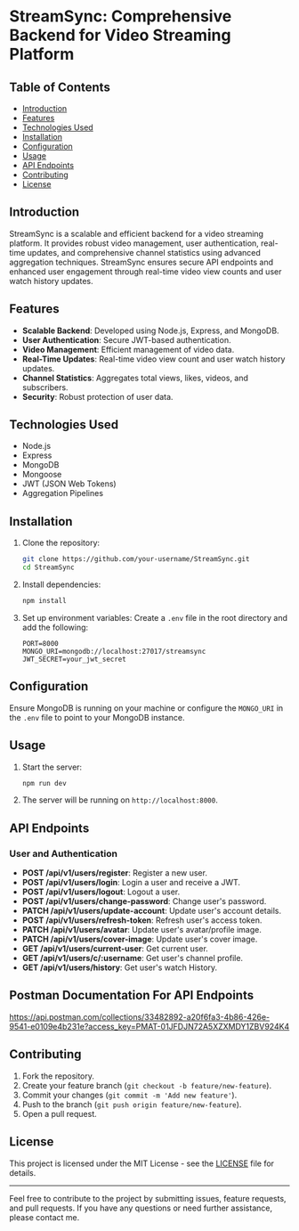 
# StreamSync: Comprehensive Backend for Video Streaming Platform

## Table of Contents
- [Introduction](#introduction)
- [Features](#features)
- [Technologies Used](#technologies-used)
- [Installation](#installation)
- [Configuration](#configuration)
- [Usage](#usage)
- [API Endpoints](#api-endpoints)
- [Contributing](#contributing)
- [License](#license)

## Introduction
StreamSync is a scalable and efficient backend for a video streaming platform. It provides robust video management, user authentication, real-time updates, and comprehensive channel statistics using advanced aggregation techniques. StreamSync ensures secure API endpoints and enhanced user engagement through real-time video view counts and user watch history updates.

## Features
- **Scalable Backend**: Developed using Node.js, Express, and MongoDB.
- **User Authentication**: Secure JWT-based authentication.
- **Video Management**: Efficient management of video data.
- **Real-Time Updates**: Real-time video view count and user watch history updates.
- **Channel Statistics**: Aggregates total views, likes, videos, and subscribers.
- **Security**: Robust protection of user data.

## Technologies Used
- Node.js
- Express
- MongoDB
- Mongoose
- JWT (JSON Web Tokens)
- Aggregation Pipelines

## Installation
1. Clone the repository:
   ```sh
   git clone https://github.com/your-username/StreamSync.git
   cd StreamSync
   ```

2. Install dependencies:
   ```sh
   npm install
   ```

3. Set up environment variables:
   Create a `.env` file in the root directory and add the following:
   ```env
   PORT=8000
   MONGO_URI=mongodb://localhost:27017/streamsync
   JWT_SECRET=your_jwt_secret
   ```

## Configuration
Ensure MongoDB is running on your machine or configure the `MONGO_URI` in the `.env` file to point to your MongoDB instance.

## Usage
1. Start the server:
   ```sh
   npm run dev
   ```

2. The server will be running on `http://localhost:8000`.

## API Endpoints

### User and Authentication
- **POST /api/v1/users/register**: Register a new user.
- **POST /api/v1/users/login**: Login a user and receive a JWT.
- **POST /api/v1/users/logout**: Logout a user.
- **POST /api/v1/users/change-password**: Change user's password.
- **PATCH /api/v1/users/update-account**: Update user's account details.
- **POST /api/v1/users/refresh-token**: Refresh user's access token.
- **PATCH /api/v1/users/avatar**: Update user's avatar/profile image.
- **PATCH /api/v1/users/cover-image**: Update user's cover image.
- **GET /api/v1/users/current-user**: Get current user.
- **GET /api/v1/users/c/:username**: Get user's channel profile.
- **GET /api/v1/users/history**: Get user's watch History.
    
## Postman Documentation For API Endpoints
   https://api.postman.com/collections/33482892-a20f6fa3-4b86-426e-9541-e0109e4b231e?access_key=PMAT-01JFDJN72A5XZXMDY1ZBV924K4

## Contributing
1. Fork the repository.
2. Create your feature branch (`git checkout -b feature/new-feature`).
3. Commit your changes (`git commit -m 'Add new feature'`).
4. Push to the branch (`git push origin feature/new-feature`).
5. Open a pull request.

## License
This project is licensed under the MIT License - see the [LICENSE](LICENSE) file for details.

---

Feel free to contribute to the project by submitting issues, feature requests, and pull requests. If you have any questions or need further assistance, please contact me.
